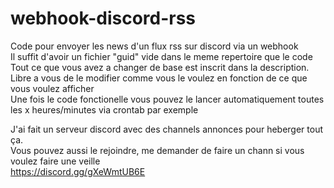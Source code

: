 # webhook-discord-rss
Code pour envoyer les news d'un flux rss sur discord via un webhook<br>
Il suffit d'avoir un fichier "guid" vide dans le meme repertoire que le code<br>
Tout ce que vous avez a changer de base est inscrit dans la description.<br>
Libre a vous de le modifier comme vous le voulez en fonction de ce que vous voulez afficher<br>
Une fois le code fonctionelle vous pouvez le lancer automatiquement toutes les x heures/minutes via crontab par exemple<br>

J'ai fait un serveur discord avec des channels annonces pour heberger tout ça.<br>
Vous pouvez aussi le rejoindre, me demander de faire un chann si vous voulez faire une veille<br>
https://discord.gg/gXeWmtUB6E

